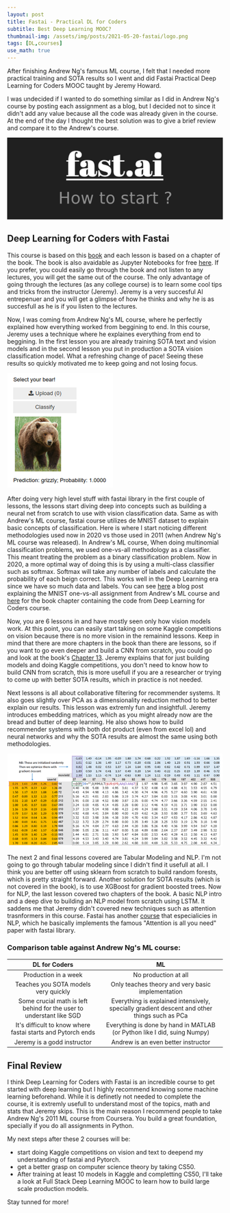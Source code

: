 ```yaml
---
layout: post
title: Fastai - Practical DL for Coders
subtitle: Best Deep Learning MOOC?
thumbnail-img: /assets/img/posts/2021-05-20-fastai/logo.png
tags: [DL,courses]
use_math: true
---
```


After finishing Andrew Ng's famous ML course, I felt that I needed more practical training and SOTA results so I went and did Fastai Practical Deep Learning for Coders MOOC taught by Jeremy Howard. 

I was undecided if I wanted to do something similar as I did in Andrew Ng's course by posting each assignment as a blog, but I decided not to since it didn't add any value because all the code was already given in the course. At the end of the day I thought the best solution was to give a brief review and compare it to the Andrew's course.

![png](/assets/img/posts/2021-05-20-fastai/fastai.png)

## Deep Learning for Coders with Fastai

This course is based on this <a target="_blank" href="https://www.amazon.com/Deep-Learning-Coders-fastai-PyTorch/dp/1492045527">book</a> and each lesson is based on a chapter of the book. The book is also avaidable as Jupyter Notebooks for free <a target="_blank" href="https://github.com/fastai/fastbook">here</a>. If you prefer, you could easily go through the book and not listen to any lectures, you will get the same out of the course. The only advantage of going through the lectures (as any college course) is to learn some cool tips and tricks from the instructor (Jeremy). Jeremy is a very succesful AI entrepenuer and you will get a glimpse of how he thinks and why he is as succesfull as he is if you listen to the lectures. 

Now, I was coming from Andrew Ng's ML course, where he perfectly explained how everything worked from beggining to end. In this course, Jeremy uses a technique where he explaines everything from end to beggining. In the first lesson you are already training SOTA text and vision models and in the second lesson you put in production a SOTA vision classification model. What a refreshing change of pace! Seeing these results so quickly motivated me to keep going and not losing focus. 

![png](/assets/img/posts/2021-05-20-fastai/bear.png)

After doing very high level stuff with fastai library in the first couple of lessons, the lessons start diving deep into concepts such as building a neural net from scratch to use with vision classification data. Same as with Andrew's ML course, fastai course utilizes de MNIST dataset to explain basic concepts of classification. Here is where I start noticing different methodologies used now in 2020 vs those used in 2011 (when Andrew Ng's ML course was released). In Andrew's ML course, When doing multinomial classification problems, we used one-vs-all methodology as a classifier. This meant treating the problem as a binary classification problem. Now in 2020, a more optimal way of doing this is by using a multi-class classifier such as softmax. Softmax will take any number of labels and calculate the probability of each beign correct. This works well in the Deep Learning era since we have so much data and labels. You can see <a target="_blank" href="https://rud0812.github.io/2021-03-21-NN/">here</a> a blog post explaining the MNIST one-vs-all assignment from Andrew's ML course and <a target="_blank" href="https://github.com/fastai/fastbook/blob/master/04_mnist_basics.ipynb">here</a> for the book chapter containing the code from Deep Learning for Coders course.

Now, you are 6 lessons in and have mostly seen only how vision models work. At this point, you can easily start taking on some Kaggle competitions on vision because there is no more vision in the remainind lessons. Keep in mind that there are more chapters in the book than there are lessons, so if you want to go even deeper and build a CNN from scratch, you could go and look at the book's <a target="_blank" href="https://github.com/fastai/fastbook/blob/master/13_convolutions.ipynb">Chapter 13</a>. Jeremy explains that for just building models and doing Kaggle competitions, you don't need to know how to build CNN from scratch, this is more usefull if you are a researcher or trying to come up with better SOTA results, which in practice is not needed.

Next lessons is all about collaborative filtering for recommender systems. It also goes slightly over PCA as a dimensionality reduction method to better explain our results. This lesson was extremly fun and insightfull. Jeremy introduces embedding matrices, which as you might already now are the bread and butter of deep learning. He also shows how to build recommender systems with both dot product (even from excel lol) and neural networks and why the SOTA results are almost the same using both methodologies.

![png](/assets/img/posts/2021-05-20-fastai/colab.png)

The next 2 and final lessons covered are Tabular Modeling and NLP. I'm not going to go through tabular modeling since I didn't find it usefull at all. I think you are better off using sklearn from scratch to build random forests, which is pretty straight forward. Another solution for SOTA results (which is not covered in the book), is to use XGBoost for gradient boosted trees. Now for NLP, the last lesson covered two chapters of the book. A basic NLP intro and a deep dive to building an NLP model from scratch using LSTM. It saddens me that Jeremy didn't covered new techniques such as attention trasnformers in this course. Fastai has another <a target="_blank" href="https://www.fast.ai/2019/07/08/fastai-nlp/">course</a> that especialicies in NLP, which he basically implements the famous "Attention is all you need" paper with fastai library.

### Comparison table against Andrew Ng's ML course:
| DL for Coders 	| ML  	|
|:-:	|:-:	|
|Production in a week  	|No production at all  	|
|Teaches you SOTA models very quickly  	|Only teaches theory and very basic implementation  	|
|Some crucial math is left behind for the user to understant like SGD  	|Everything is explained intensively, specially gradient descent and other things such as PCa  	|
|It's difficult to know where fastai starts and Pytorch ends  	|Everything is done by hand in MATLAB (or Python like I did, suing Numpy)  	|
|Jeremy is a godd instructor  	|Andrew is an even better instructor   	|

## Final Review
I think Deep Learning for Coders with Fastai is an incredible course to get started with deep learning but I highly recommend knowing some machine learning beforehand. While it is definetly not needed to complete the course, it is extremly usefull to understand most of the topics, math and stats that Jeremy skips. This is the main reason I recommend people to take Andrew Ng's 2011 ML course from Coursera. You build a great foundation, specially if you do all assignments in Python.

My next steps after these 2 courses will be:
- start doing Kaggle competitions on vision and text to deepend my understanding of fastai and Pytorch. 
- get a better grasp on computer science theory by taking CS50.
- After training at least 10 models in Kaggle and completting CS50, I'll take a look at Full Stack Deep Learning MOOC to learn how to build large scale production models.

Stay tunned for more!


